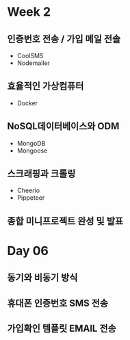 # Week 2

## 인증번호 전송 / 가입 메일 전솔
* CoolSMS
* Nodemailer

## 효율적인 가상컴퓨터
* Docker

## NoSQL데이터베이스와 ODM
* MongoDB
* Mongoose

## 스크래핑과 크롤링
* Cheerio
* Pippeteer

## 종합 미니프로젝트 완성 및 발표

# Day 06

## 동기와 비동기 방식

## 휴대폰 인증번호 SMS 전송

## 가입확인 템플릿 EMAIL 전송
